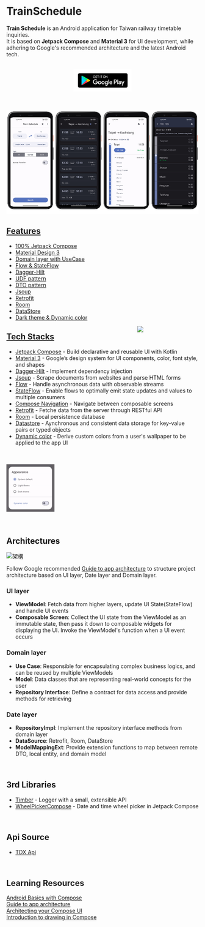 # TrainSchedule

**Train Schedule** is an Android application for Taiwan railway timetable inquiries. <br>
It is based on **Jetpack Compose** and **Material 3** for UI development, while adhering to Google's recommended architecture and the latest Android tech.
<br><br>
<p align="center">
  <a href="https://play.google.com/store/apps/details?id=com.kappstudio.trainschedule">
    <img src="art/googleplay.png" alt="GooglePlay" width='30%'
  </a>
</p>
<br>



<img src='art/s5.png' width='25%'/><img src = 'art/s2.png' width='25%'/><img src='art/s7.png' width='25%'/><img src ='art/s4.png' width='25%'/>



## Features


* 100% Jetpack Compose
* Material Design 3
* Domain layer with UseCase
* Flow & StateFlow
* Dagger-Hilt
* UDF pattern
* DTO pattern
* Jsoup
* Retrofit
* Room
* DataStore
* Dark theme & Dynamic color


<img src="art/demo.gif" align="right" width="32%"/>

## Tech Stacks
* [Jetpack Compose](https://developer.android.com/jetpack/compose) - Build declarative and reusable UI with Kotlin
* [Material 3](https://m3.material.io/) - Google’s design system for UI components, color, font style, and shapes
* [Dagger-Hilt](https://developer.android.com/training/dependency-injection/hilt-android) - Implement dependency injection
* [Jsoup](https://jsoup.org/) - Scrape documents from websites and parse HTML forms
* [Flow](https://developer.android.com/kotlin/flow) - Handle asynchronous data with observable streams
* [StateFlow](https://developer.android.com/kotlin/flow/stateflow-and-sharedflow#stateflow) - Enable flows to optimally emit state updates and values to multiple consumers
* [Compose Navigation](https://developer.android.com/jetpack/compose/navigation) - Navigate between composable screens
* [Retrofit](https://github.com/square/retrofit) - Fetche data from the server through RESTful API
* [Room](https://developer.android.com/training/data-storage/room) - Local persistence database
* [Datastore](https://developer.android.com/topic/libraries/architecture/datastore) - Aynchronous and consistent data storage for key-value pairs or typed objects
* [Dynamic color](https://developer.android.com/jetpack/compose/designsystems/material3#dynamic_color_schemes) - Derive custom colors from a user's wallpaper to be applied to the app UI

<br><br>
<img src="art/theme.gif" width="25%"/>

<br>

## Architectures
 
![架構](https://github.com/kuan31045/TrainSchedule/assets/51369777/00373ecf-3e4a-4d36-9796-11eec35288d2)

Follow Google recommended [Guide to app architecture](https://developer.android.com/jetpack/guide) to structure project architecture based on UI layer, Date layer and Domain layer.

### UI layer
* **ViewModel**: Fetch data from higher layers, update UI State(StateFlow) and handle UI events
* **Composable Screen**: Collect the UI state from the ViewModel as an immutable state, then pass it down to composable widgets for displaying the UI. Invoke the ViewModel's function when a UI event occurs

### Domain layer
 * **Use Case**: Responsible for encapsulating complex business logics, and can be reused by multiple ViewModels
 * **Model**: Data classes that are representing real-world concepts for the user
* **Repository Interface**: Define a contract for data access and provide methods for retrieving
  
### Date layer
* **RepositoryImpl**: Implement the repository interface methods from domain layer
* **DataSource**: Retrofit, Room, DataStore
* **ModelMappingExt**: Provide extension functions to map between remote DTO, local entity, and domain model
<br>

## 3rd Libraries
* [Timber](https://github.com/JakeWharton/timber) - Logger with a small, extensible API
* [WheelPickerCompose](https://github.com/commandiron/WheelPickerCompose) - Date and time wheel picker in Jetpack Compose
<br>

## Api Source
* [TDX Api](https://tdx.transportdata.tw/api-service/swagger) 
<br>

## Learning Resources
<a href="https://developer.android.com/courses/android-basics-compose/course?hl=en">Android Basics with Compose</a><br>
<a href="https://developer.android.com/topic/architecture">Guide to app architecture</a><br>
<a href="https://developer.android.com/jetpack/compose/architecture">Architecting your Compose UI</a><br>
<a href="https://youtu.be/1yiuxWK74vI?si=TwmxcFl0AQnSNJxJ">Introduction to drawing in Compose</a><br>

